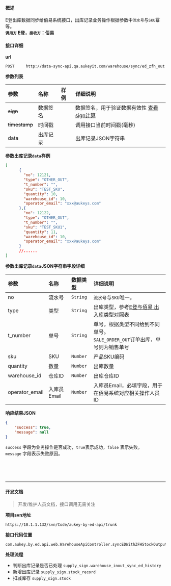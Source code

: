 #### 概述
E登出库数据同步给佰易系统接口，出库记录业务操作根据参数中`流水号`与`SKU`幂等。<br />
__`调用方` E登，`接收方`：佰易__

#### 接口详细

__url__

```text
POST     http://data-sync-api.qa.aukeyit.com/warehouse/sync/ed_zfh_out
```

__参数列表__

| 参数           | 名称     | 样例  | 详细说明                                                                |
|:--------------|:--------|:-----|:-----------------------------------------------------------------------|
| ~~sign~~      | 数据签名 |      | 数据签名，用于验证数据有效性 [查看sign计算](/modules/data-init/sign_build) |
| ~~timestamp~~ | 时间戳   |      | 调用接口当前时间戳(毫秒)                                                 |
| data          | 出库记录 |      | 出库记录JSON字符串                                                      |

__参数出库记录`data`样例__

```json
[
      {
        "no": 12121,
        "type": "OTHER_OUT",
        "t_number": "",
        "sku": "TEST_SKU",
        "quantity": 10,
        "warehouse_id": 10,
        "operator_email": "xxx@aukeys.com"
      },{
        "no": 12122,
        "type": "OTHER_OUT",
        "t_number": "",
        "sku": "TEST_SKU1",
        "quantity": 11,
        "warehouse_id": 10,
        "operator_email": "xxx@aukeys.com"
      }
      //......
]
```

__参数出库记录`data`JSON字符串字段详细__

| 参数            | 名称        | 数据类型  | 详细说明                                                                                                                                                                                               |
|:---------------|:-----------|:---------|:------------------------------------------------------------------------------------------------------------------------------------------------------------------------------------------------------|
| no             | 流水号      | `String` | `流水号`与`SKU`唯一。                                                                                                                                                                                   |
| type           | 类型        | `String` | 出库类型，参考[E登与佰易 出入库类型对照表](/modules/data-init/inventory_ed_zfh_in_sync?id=e%e7%99%bb%e4%b8%8e%e4%bd%b0%e6%98%93-%e5%87%ba%e5%85%a5%e5%ba%93%e7%b1%bb%e5%9e%8b%e5%af%b9%e7%85%a7%e8%a1%a8)  |
| t_number       | 单号        | `String` | 单号，根据类型不同给到不同单号。<br />`SALE_ORDER_OUT`订单出库，单号则为销售单号                                                                                                                             |
| sku            | SKU        | `Number` | 产品SKU编码                                                                                                                                                                                            |
| quantity       | 数量        | `Number` | 出库数量                                                                                                                                                                                               |
| warehouse_id   | 仓库ID      | `Number` | 出库仓库ID                                                                                                                                                                                             |
| operator_email | 入库员Email | `Number` | 入库员Email，必填字段，用于在佰易系统对应相关操作人员ID                                                                                                                                                     |

__响应结果JSON__

```json
{
    "success": true,
    "message": null
}
```
`success` 字段为业务操作是否成功，`true`表示成功，`false` 表示失败。 <br />
`message` 字段表示失败原因。


<br /><br /><br />

---

#### 开发文档
> 开发/维护人员文档，接口调用无需关注

__项目svn地址__
```text
https://10.1.1.132/svn/Code/aukey-by-ed-api/trunk
```

__接口代码位置__
```text
com.aukey.by.ed.api.web.WarehouseApiController.syncEDWithZFHStockOutput(request)
```

__处理流程__

- 判断出库记录是否已处理 `supply_sign.warehouse_inout_sync_ed_history`
- 新增出库记录 `supply_sign.stock_record`
- 扣减库存 `supply_sign.stock`
